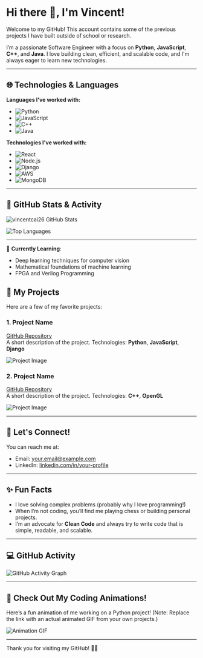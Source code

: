 # Hi there 👋, I'm Vincent!

Welcome to my GitHub! This account contains some of the previous projects I have built outside of school or research. 

I’m a passionate Software Engineer with a focus on **Python**, **JavaScript**, **C++**, and **Java**. I love building clean, efficient, and scalable code, and I'm always eager to learn new technologies.

---

## 🌐 Technologies & Languages

**Languages I've worked with:**

- ![Python](https://img.shields.io/badge/-Python-306998?style=flat&logo=python&logoColor=white)
- ![JavaScript](https://img.shields.io/badge/-JavaScript-F7DF1E?style=flat&logo=javascript&logoColor=white)
- ![C++](https://img.shields.io/badge/-C%2B%2B-00599C?style=flat&logo=c%2B%2B&logoColor=white)
- ![Java](https://img.shields.io/badge/-Java-007396?style=flat&logo=java&logoColor=white)

**Technologies I've worked with:**

- ![React](https://img.shields.io/badge/-React-61DAFB?style=flat&logo=react&logoColor=black)
- ![Node.js](https://img.shields.io/badge/-Node.js-339933?style=flat&logo=node.js&logoColor=white)
- ![Django](https://img.shields.io/badge/-Django-092E20?style=flat&logo=django&logoColor=white)
- ![AWS](https://img.shields.io/badge/-AWS-232F3E?style=flat&logo=amazonaws&logoColor=white)
- ![MongoDB](https://img.shields.io/badge/-MongoDB-47A248?style=flat&logo=mongodb&logoColor=white)

---

## 🎯 GitHub Stats & Activity

![vincentcai26 GitHub Stats](https://github-readme-stats.vercel.app/api?username=vincentcai26&show_icons=true&hide_title=true&hide_rank=true&hide=prs&theme=transparent)

![Top Languages](https://github-readme-stats.vercel.app/api/top-langs/?username=vincentcai26&layout=compact&langs_count=4&theme=transparent)

---

🌱 **Currently Learning**:
- Deep learning techniques for computer vision
- Mathematical foundations of machine learning
- FPGA and Verilog Programming

## 🚀 My Projects

Here are a few of my favorite projects:

### 1. **Project Name**
[GitHub Repository](#)  
A short description of the project. Technologies: **Python**, **JavaScript**, **Django**

![Project Image](https://via.placeholder.com/500x300?text=Project+Image)

### 2. **Project Name**
[GitHub Repository](#)  
A short description of the project. Technologies: **C++**, **OpenGL**

![Project Image](https://via.placeholder.com/500x300?text=Project+Image)

---

## 💬 Let's Connect!

You can reach me at:
- Email: [your.email@example.com](mailto:your.email@example.com)
- LinkedIn: [linkedin.com/in/your-profile](https://www.linkedin.com/in/your-profile)

---

## ✨ Fun Facts

- I love solving complex problems (probably why I love programming!)
- When I’m not coding, you’ll find me playing chess or building personal projects.
- I’m an advocate for **Clean Code** and always try to write code that is simple, readable, and scalable.

---

## 💻 GitHub Activity

![GitHub Activity Graph](https://activity-graph.herokuapp.com/graph?username=your-username&theme=github)

---

## 🎥 Check Out My Coding Animations!

Here’s a fun animation of me working on a Python project! (Note: Replace the link with an actual animated GIF from your own projects.)

![Animation GIF](https://via.placeholder.com/600x400?text=Coding+Animation+Here)

---

Thank you for visiting my GitHub! 👨‍💻
